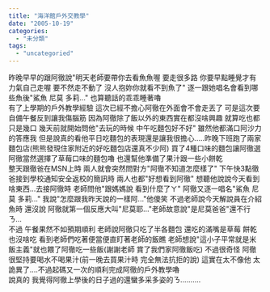 ```yaml
---
title: "海洋館戶外交教學"
date: "2005-10-19"
categories: 
  - "未分類"
tags: 
  - "uncategoried"
---
```


昨晚早早的跟阿徹說"明天老師要帶你去看魚魚喔 要走很多路 你要早點睡覺才有力氣自己走喔 要不然走不動了 沒人抱妳你就看不到魚了" 逐一跟她唱名會看到哪些魚後"鯊魚 尼莫 多莉..." 也算聽話的乖乖睡著嚕  
有了上學期的戶外教學經驗 這次已經不擔心阿徹在外面會不會走丟了 可是這次要自備午餐反到讓我傷腦筋 因為阿徹除了飯以外的東西實在都沒啥興趣 就算吃也都只是幾口 幾天前就開始問他"去玩的時候 中午吃麵包好不好" 雖然他都滿口阿沙力的答應我 但是說真的看他平日吃麵包的表現還是讓我很擔心.....昨晚下班跑了兩家麵包店(熊熊發現住家附近的好吃麵包店還真不少阿) 買了4種口味的麵包讓阿徹選 阿徹當然選擇了草莓口味的麵包嚕 也還幫他準備了果汁跟一些小餅乾  
整天跟徹爸在MSN上時 兩人就會突然問對方"阿徹不知道怎麼樣了" 下午快3點徹爸接到學校通知安全返校的簡訊時 兩人也都"好想看到阿徹" 想聽他說說今天看到啥東西...去接阿徹時 老師問他"跟媽媽說 看到什麼了ㄚ" 阿徹又逐一唱名"鯊魚 尼莫 多莉..." 我說"怎麼跟我昨天說的一樣阿..."他傻笑 不過老師說今天解說員在介紹魚時 還沒說 阿徹就第一個反應大叫"尼莫耶..."老師故意說"是尼莫爸爸"還不行ㄋ...  
不過 午餐果然不如預期順利 老師說阿徹只吃了半各麵包 還吃的滿嘴是草莓 餅乾也沒啥吃 看到老師們吃著便當便直盯著老師的飯瞧 老師想說"這小子平常就是米飯主義"就也餵了阿徹吃一些飯(謝謝老師 賞了我們家阿徹飯吃) 不過很奇怪 阿徹很堅持要喝水不喝果汁(前一晚去買果汁時 完全無法抗拒的說) 這實在太不像他 太詭異了....不過起碼又一次的順利完成阿徹的戶外教學嚕  
說真的 我覺得阿徹上學後的日子過的還蠻多采多姿的ㄋ..........
